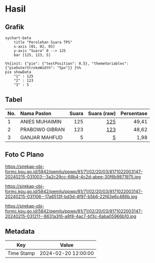 # Hasil

## Grafik

```mermaid
xychart-beta
    title "Perolehan Suara TPS"
    x-axis [01, 02, 03]
    y-axis "Suara" 0 --> 125
    bar [125, 123, 5]
```

```mermaid
%%{init: {"pie": {"textPosition": 0.5}, "themeVariables": {"pieOuterStrokeWidth": "5px"}} }%%
pie showData
    "1" : 125
    "2" : 123
    "3" : 5
```

## Tabel

| No. | Nama Paslon    | Suara | Suara (raw) | Persentase |
|:--- |:-------------- | -----:| -----------:| ----------:|
| 1   | ANIES MUHAIMIN | 125   | [125][p-1]  | 49,41      |
| 2   | PRABOWO GIBRAN | 123   | [123][p-2]  | 48,62      |
| 3   | GANJAR MAHFUD  | 5     | [5][p-3]    | 1,98       |


[p-1]: https://github.com/gigit-pemilu/pemilu-2024-81-maluku/blob/main/pilpres/hitung-suara/sub/81-maluku/sub/71-kota-ambon/sub/02-sirimau/sub/2003-batu-merah/sub/147-tps/sub/paslon-1.txt
[p-2]: https://github.com/gigit-pemilu/pemilu-2024-81-maluku/blob/main/pilpres/hitung-suara/sub/81-maluku/sub/71-kota-ambon/sub/02-sirimau/sub/2003-batu-merah/sub/147-tps/sub/paslon-2.txt
[p-3]: https://github.com/gigit-pemilu/pemilu-2024-81-maluku/blob/main/pilpres/hitung-suara/sub/81-maluku/sub/71-kota-ambon/sub/02-sirimau/sub/2003-batu-merah/sub/147-tps/sub/paslon-3.txt

## Foto C Plano

https://sirekap-obj-formc.kpu.go.id/5842/pemilu/ppwp/81/71/02/20/03/8171022003147-20240215-031003--3a2c29cc-68b4-4c2d-abee-30f6b9871975.jpg

https://sirekap-obj-formc.kpu.go.id/5842/pemilu/ppwp/81/71/02/20/03/8171022003147-20240215-031106--17a6513f-bd3d-4f97-b5b6-22f43e6c486b.jpg

https://sirekap-obj-formc.kpu.go.id/5842/pemilu/ppwp/81/71/02/20/03/8171022003147-20240215-031211--8631a3f6-a8f8-4ac7-bf3c-6aba05966b10.jpg


## Metadata

| Key        | Value               |
| ---------- | ------------------- |
| Time Stamp | 2024-02-20 12:00:00 |



